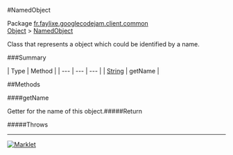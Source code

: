 #NamedObject

Package [fr.faylixe.googlecodejam.client.common](README.md)<br>
[Object](../../../../java/langObject.md) > [NamedObject](NamedObject.md)

<p>Class that represents a object which
 could be identified by a name.</p>

###Summary


| Type | Method |
| --- | --- | --- |
| [String](../../../../java/langString.md) | getName |

##Methods

####getName


Getter for the name of this object.#####Return


#####Throws


---
[![Marklet](https://img.shields.io/badge/Generated%20by-Marklet-green.svg)](https://github.com/Faylixe/marklet)